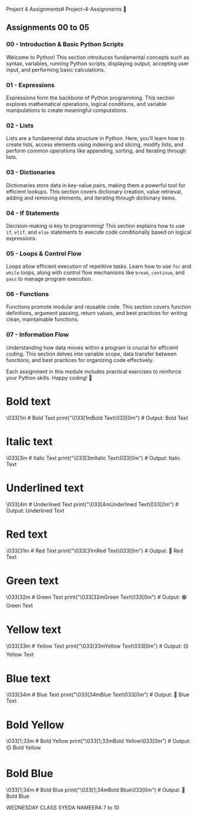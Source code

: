 Project 4 Assignments# Project-4-Assignments 🚀

## Assignments 00 to 05

### 00 - Introduction & Basic Python Scripts
Welcome to Python! This section introduces fundamental concepts such as syntax, variables, running Python scripts, displaying output, accepting user input, and performing basic calculations.

### 01 - Expressions
Expressions form the backbone of Python programming. This section explores mathematical operations, logical conditions, and variable manipulations to create meaningful computations.

### 02 - Lists
Lists are a fundamental data structure in Python. Here, you’ll learn how to create lists, access elements using indexing and slicing, modify lists, and perform common operations like appending, sorting, and iterating through lists.

### 03 - Dictionaries
Dictionaries store data in key-value pairs, making them a powerful tool for efficient lookups. This section covers dictionary creation, value retrieval, adding and removing elements, and iterating through dictionary items.

### 04 - If Statements
Decision-making is key to programming! This section explains how to use `if`, `elif`, and `else` statements to execute code conditionally based on logical expressions.

### 05 - Loops & Control Flow
Loops allow efficient execution of repetitive tasks. Learn how to use `for` and `while` loops, along with control flow mechanisms like `break`, `continue`, and `pass` to manage program execution.

### 06 - Functions
Functions promote modular and reusable code. This section covers function definitions, argument passing, return values, and best practices for writing clean, maintainable functions.

### 07 - Information Flow
Understanding how data moves within a program is crucial for efficient coding. This section delves into variable scope, data transfer between functions, and best practices for organizing code effectively.

Each assignment in this module includes practical exercises to reinforce your Python skills. Happy coding! 🚀


# Bold text
\033[1m  # Bold Text
print("\033[1mBold Text\033[0m")  # Output: Bold Text

# Italic text
\033[3m  # Italic Text
print("\033[3mItalic Text\033[0m")  # Output: Italic Text

# Underlined text
\033[4m  # Underlined Text
print("\033[4mUnderlined Text\033[0m")  # Output: Underlined Text

# Red text
\033[31m  # Red Text
print("\033[31mRed Text\033[0m")  # Output: 🔴 Red Text

# Green text
\033[32m  # Green Text
print("\033[32mGreen Text\033[0m")  # Output: 🟢 Green Text

# Yellow text
\033[33m  # Yellow Text
print("\033[33mYellow Text\033[0m")  # Output: 🟡 Yellow Text

# Blue text
\033[34m  # Blue Text
print("\033[34mBlue Text\033[0m")  # Output: 🔵 Blue Text

# Bold Yellow
\033[1;33m  # Bold Yellow
print("\033[1;33mBold Yellow\033[0m")  # Output: 🟡 Bold Yellow

# Bold Blue
\033[1;34m  # Bold Blue
print("\033[1;34mBold Blue\033[0m")  # Output: 🔵 Bold Blue


WEDNESDAY CLASS
SYEDA NAMEERA
7 to 10
